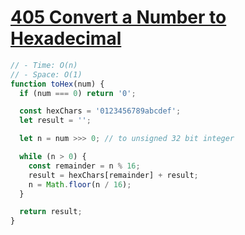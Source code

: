 # [405 Convert a Number to Hexadecimal](https://leetcode.com/problems/convert-a-number-to-hexadecimal/description/)

```js
// - Time: O(n)
// - Space: O(1)
function toHex(num) {
  if (num === 0) return '0';

  const hexChars = '0123456789abcdef';
  let result = '';

  let n = num >>> 0; // to unsigned 32 bit integer

  while (n > 0) {
    const remainder = n % 16;
    result = hexChars[remainder] + result;
    n = Math.floor(n / 16);
  }

  return result;
}
```
